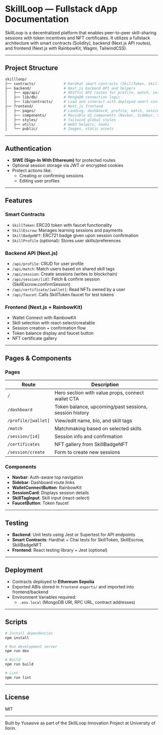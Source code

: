 # SkillLoop — Fullstack dApp Documentation

SkillLoop is a decentralized platform that enables peer-to-peer skill-sharing sessions with token incentives and NFT certificates. It utilizes a fullstack architecture with smart contracts (Solidity), backend (Next.js API routes), and frontend (Next.js with RainbowKit, Wagmi, TailwindCSS).

---

## Project Structure

```bash
skillloop/
├── contracts/             # Hardhat smart contracts (SkillToken, SkillEscrow, SkillBadgeNFT)
├── backend/               # Next.js backend API and helpers
│   ├── app/api/           # RESTful API routes for profile, match, session, certificate, faucet
│   ├── lib/db/            # MongoDB connection logic
│   ├── lib/contracts/     # Load and interact with deployed smart contracts
├── frontend/              # Next.js frontend
│   ├── pages/             # Landing, dashboard, profile, match, session, certificates
│   ├── components/        # Reusable UI components (Navbar, Sidebar, SessionCards, etc)
│   ├── styles/            # Tailwind global styles
│   ├── utils/             # Web3 helpers, hooks
│   └── public/            # Images, static assets
```

---

## Authentication

- **SIWE (Sign-In With Ethereum)** for protected routes
- Optional session storage via JWT or encrypted cookies
- Protect actions like:
  - Creating or confirming sessions
  - Editing user profiles

---

## Features

### Smart Contracts
- `SkillToken`: ERC20 token with faucet functionality
- `SkillEscrow`: Manages learning sessions and payments
- `SkillBadgeNFT`: ERC721 badge given upon session confirmation
- `SkillProfile` (optional): Stores user skills/preferences

### Backend API (Next.js)
- `/api/profile`: CRUD for user profile
- `/api/match`: Match users based on shared skill tags
- `/api/session`: Create sessions (writes to blockchain)
- `/api/session/[id]`: Fetch & confirm session (SkillEscrow.confirmSession)
- `/api/certificate/[wallet]`: Read NFTs owned by a user
- `/api/faucet`: Calls SkillToken.faucet for test tokens

### Frontend (Next.js + RainbowKit)
- Wallet Connect with RainbowKit
- Skill selection with react-select/creatable
- Session creation + confirmation flow
- Token balance display and faucet button
- NFT certificate gallery

---

## Pages & Components

### Pages

| Route | Description |
|-------|-------------|
| `/` | Hero section with value props, connect wallet CTA |
| `/dashboard` | Token balance, upcoming/past sessions, session history |
| `/profile/[wallet]` | View/edit name, bio, and skill tags |
| `/match` | Matchmaking based on selected skills |
| `/session/[id]` | Session info and confirmation |
| `/certificates` | NFT gallery from SkillBadgeNFT |
| `/session/create` | Form to create new sessions |

### Components

- **Navbar**: Auth-aware top navigation
- **Sidebar**: Dashboard route links
- **WalletConnectButton**: RainbowKit
- **SessionCard**: Displays session details
- **SkillTagInput**: Skill input (react-select)
- **FaucetButton**: Token faucet

---

## Testing

- **Backend**: Unit tests using Jest or Supertest for API endpoints
- **Smart Contracts**: Hardhat + Chai tests for SkillToken, SkillEscrow, SkillBadgeNFT
- **Frontend**: React testing library + Jest (optional)

---

## Deployment

- Contracts deployed to **Ethereum Sepolia**
- Exported ABIs stored in `frontend-exports/` and imported into frontend/backend
- Environment Variables required:
  - `.env.local` (MongoDB URI, RPC URL, contract addresses)

---

## Scripts

```bash
# Install dependencies
npm install

# Run development server
npm run dev

# Build
npm run build

# Lint
npm run lint
```

---

## License

MIT

---

Built by Yusasive as part of the SkillLoop Innovation Project at University of Ilorin.
